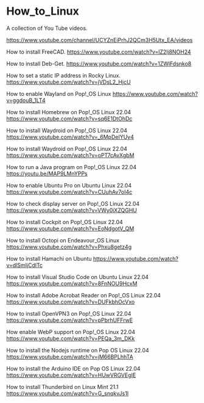 # How_to_Linux
A collection of You Tube videos. 

https://www.youtube.com/channel/UCYZnEiPrhJ2QCm3H5Utx_EA/videos

How to install FreeCAD. 
https://www.youtube.com/watch?v=lZ2lj8NOH24

How to install Deb-Get.
https://www.youtube.com/watch?v=1ZWlFdsnko8

How to set a static IP address in Rocky Linux. 
https://www.youtube.com/watch?v=jVDsL2_HjcU

How to enable Wayland on Pop!_OS Linux 
https://www.youtube.com/watch?v=ggdouB_1LT4

How to install Homebrew on Pop!_OS Linux 22.04
https://www.youtube.com/watch?v=sq6E1DtOhDc

How to install Waydroid on Pop!_OS Linux 22.04
https://www.youtube.com/watch?v=_6MpDeIYUy4

How to install Waydroid on Pop!_OS Linux 22.04
https://www.youtube.com/watch?v=oPT7cAvXgbM

How to run a Java program on Pop!_OS Linux 22.04
https://youtu.be/MAP9LMnYPPs

How to enable Ubuntu Pro on Ubuntu Linux 22.04
https://www.youtube.com/watch?v=CUuhAv7oI4c

How to check display server on Pop!_OS Linux 22.04
https://www.youtube.com/watch?v=VWy0iXZQGHU

How to install Cockpit on Pop!_OS Linux 22.04
https://www.youtube.com/watch?v=EoNdgotV_QM

How to install Octopi on Endeavour_OS Linux
https://www.youtube.com/watch?v=Phxu8getz4g

How to install Hamachi on Ubuntu 
https://www.youtube.com/watch?v=dlSmIjCdlTc

How to install Visual Studio Code on Ubuntu Linux 22.04
https://www.youtube.com/watch?v=8FnNOU9HcxM

How to install Adobe Acrobat Reader on Pop!_OS Linux 22.04
https://www.youtube.com/watch?v=DUFkbhOcVxo

How to install OpenVPN3 on Pop!_OS Linux 22.04
https://www.youtube.com/watch?v=pPbrhUFFrwE

How enable WebP support on Pop!_OS Linux 22.04
https://www.youtube.com/watch?v=PEQa_3m_DKk

How to install the Nodejs runtime on Pop OS Linux 22.04
https://www.youtube.com/watch?v=jM66BPLhhTA

How to install the Arduino IDE on Pop OS Linux 22.04
https://www.youtube.com/watch?v=HUwVRGVEgIE

How to install Thunderbird on Linux Mint 21.1 
https://www.youtube.com/watch?v=G_snqkvJs1I
